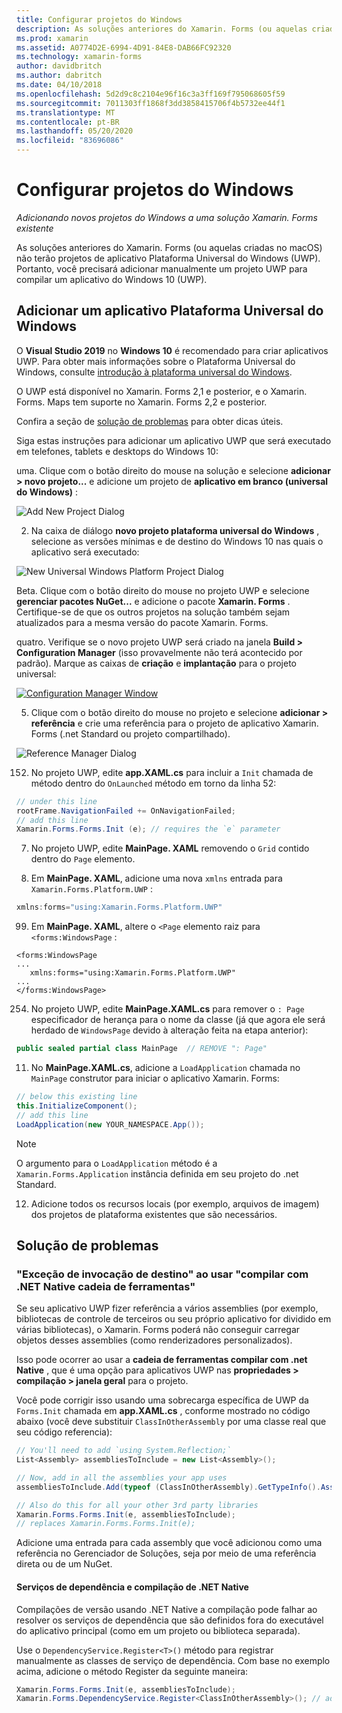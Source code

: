 ```yaml
---
title: Configurar projetos do Windows
description: As soluções anteriores do Xamarin. Forms (ou aquelas criadas no macOS) não terão Plataforma Universal do Windows projetos e, portanto, este artigo explica como adicionar um novo projeto UWP a uma solução Xamarin. Forms existente.
ms.prod: xamarin
ms.assetid: A0774D2E-6994-4D91-84E8-DAB66FC92320
ms.technology: xamarin-forms
author: davidbritch
ms.author: dabritch
ms.date: 04/10/2018
ms.openlocfilehash: 5d2d9c8c2104e96f16c3a3ff169f795068605f59
ms.sourcegitcommit: 7011303ff1868f3dd3858415706f4b5732ee44f1
ms.translationtype: MT
ms.contentlocale: pt-BR
ms.lasthandoff: 05/20/2020
ms.locfileid: "83696086"
---
```

# <a name="setup-windows-projects"></a>Configurar projetos do Windows

_Adicionando novos projetos do Windows a uma solução Xamarin. Forms existente_

As soluções anteriores do Xamarin. Forms (ou aquelas criadas no macOS) não terão projetos de aplicativo Plataforma Universal do Windows (UWP). Portanto, você precisará adicionar manualmente um projeto UWP para compilar um aplicativo do Windows 10 (UWP).

## <a name="add-a-universal-windows-platform-app"></a>Adicionar um aplicativo Plataforma Universal do Windows

O **Visual Studio 2019** no **Windows 10** é recomendado para criar aplicativos UWP. Para obter mais informações sobre o Plataforma Universal do Windows, consulte [introdução à plataforma universal do Windows](/windows/uwp/get-started/universal-application-platform-guide/).

O UWP está disponível no Xamarin. Forms 2,1 e posterior, e o Xamarin. Forms. Maps tem suporte no Xamarin. Forms 2,2 e posterior.

Confira a seção de <a href="#troubleshooting">solução de problemas</a> para obter dicas úteis.

Siga estas instruções para adicionar um aplicativo UWP que será executado em telefones, tablets e desktops do Windows 10:

 uma. Clique com o botão direito do mouse na solução e selecione **adicionar > novo projeto...** e adicione um projeto de **aplicativo em branco (universal do Windows)** :

  ![](universal-images/add-wu.png "Add New Project Dialog")

 2. Na caixa de diálogo **novo projeto plataforma universal do Windows** , selecione as versões mínimas e de destino do Windows 10 nas quais o aplicativo será executado:

  ![](universal-images/target-version.png "New Universal Windows Platform Project Dialog")

 Beta. Clique com o botão direito do mouse no projeto UWP e selecione **gerenciar pacotes NuGet...** e adicione o pacote **Xamarin. Forms** . Certifique-se de que os outros projetos na solução também sejam atualizados para a mesma versão do pacote Xamarin. Forms.

 quatro. Verifique se o novo projeto UWP será criado na janela **Build > Configuration Manager** (isso provavelmente não terá acontecido por padrão). Marque as caixas de **criação** e **implantação** para o projeto universal:

  [![](universal-images/configuration-sml.png "Configuration Manager Window")](universal-images/configuration.png#lightbox "Configuration Manager Window")

 05. Clique com o botão direito do mouse no projeto e selecione **adicionar > referência** e crie uma referência para o projeto de aplicativo Xamarin. Forms (.net Standard ou projeto compartilhado).

  ![](universal-images/addref-sml.png "Reference Manager Dialog")

 152. No projeto UWP, edite **app.XAML.cs** para incluir a `Init` chamada de método dentro do `OnLaunched` método em torno da linha 52:

```csharp
// under this line
rootFrame.NavigationFailed += OnNavigationFailed;
// add this line
Xamarin.Forms.Forms.Init (e); // requires the `e` parameter
```

 7. No projeto UWP, edite **MainPage. XAML** removendo o `Grid` contido dentro do `Page` elemento.

 8. Em **MainPage. XAML**, adicione uma nova `xmlns` entrada para `Xamarin.Forms.Platform.UWP` :

```csharp
xmlns:forms="using:Xamarin.Forms.Platform.UWP"
```

 99. Em **MainPage. XAML**, altere o `<Page` elemento raiz para `<forms:WindowsPage` :

```xaml
<forms:WindowsPage
...
   xmlns:forms="using:Xamarin.Forms.Platform.UWP"
...
</forms:WindowsPage>
```

 254. No projeto UWP, edite **MainPage.XAML.cs** para remover o `: Page` especificador de herança para o nome da classe (já que agora ele será herdado de `WindowsPage` devido à alteração feita na etapa anterior):

```csharp
public sealed partial class MainPage  // REMOVE ": Page"
```

 11. No **MainPage.XAML.cs**, adicione a `LoadApplication` chamada no `MainPage` construtor para iniciar o aplicativo Xamarin. Forms:

```csharp
// below this existing line
this.InitializeComponent();
// add this line
LoadApplication(new YOUR_NAMESPACE.App());
```

> [!NOTE]
> O argumento para o `LoadApplication` método é a `Xamarin.Forms.Application` instância definida em seu projeto do .net Standard.

<!--
11 . Double-click **Package.appxmanifest** to set these capabilities
  that are often required:

  Capabilities set:

  * Internet (Client)
  * Location
-->

12. Adicione todos os recursos locais (por exemplo, arquivos de imagem) dos projetos de plataforma existentes que são necessários.

## <a name="troubleshooting"></a>Solução de problemas

<a name="target-invocation-exception" />

### <a name="target-invocation-exception-when-using-compile-with-net-native-tool-chain"></a>"Exceção de invocação de destino" ao usar "compilar com .NET Native cadeia de ferramentas"

Se seu aplicativo UWP fizer referência a vários assemblies (por exemplo, bibliotecas de controle de terceiros ou seu próprio aplicativo for dividido em várias bibliotecas), o Xamarin. Forms poderá não conseguir carregar objetos desses assemblies (como renderizadores personalizados).

Isso pode ocorrer ao usar a **cadeia de ferramentas compilar com .net Native** , que é uma opção para aplicativos UWP nas **propriedades > compilação > janela geral** para o projeto.

Você pode corrigir isso usando uma sobrecarga específica de UWP da `Forms.Init` chamada em **app.XAML.cs** , conforme mostrado no código abaixo (você deve substituir `ClassInOtherAssembly` por uma classe real que seu código referencia):

```csharp
// You'll need to add `using System.Reflection;`
List<Assembly> assembliesToInclude = new List<Assembly>();

// Now, add in all the assemblies your app uses
assembliesToInclude.Add(typeof (ClassInOtherAssembly).GetTypeInfo().Assembly);

// Also do this for all your other 3rd party libraries
Xamarin.Forms.Forms.Init(e, assembliesToInclude);
// replaces Xamarin.Forms.Forms.Init(e);
```

Adicione uma entrada para cada assembly que você adicionou como uma referência no Gerenciador de Soluções, seja por meio de uma referência direta ou de um NuGet.

#### <a name="dependency-services-and-net-native-compilation"></a>Serviços de dependência e compilação de .NET Native

Compilações de versão usando .NET Native a compilação pode falhar ao resolver os serviços de dependência que são definidos fora do executável do aplicativo principal (como em um projeto ou biblioteca separada).

Use o `DependencyService.Register<T>()` método para registrar manualmente as classes de serviço de dependência. Com base no exemplo acima, adicione o método Register da seguinte maneira:

```csharp
Xamarin.Forms.Forms.Init(e, assembliesToInclude);
Xamarin.Forms.DependencyService.Register<ClassInOtherAssembly>(); // add this
```
